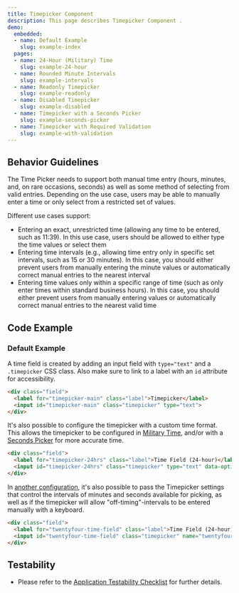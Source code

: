 ```yaml
---
title: Timepicker Component
description: This page describes Timepicker Component .
demo:
  embedded:
  - name: Default Example
    slug: example-index
  pages:
  - name: 24-Hour (Military) Time
    slug: example-24-hour
  - name: Rounded Minute Intervals
    slug: example-intervals
  - name: Readonly Timepicker
    slug: example-readonly
  - name: Disabled Timepicker
    slug: example-disabled
  - name: Timepicker with a Seconds Picker
    slug: example-seconds-picker
  - name: Timepicker with Required Validation
    slug: example-with-validation
---
```

## Behavior Guidelines

The Time Picker needs to support both manual time entry (hours, minutes, and, on rare occasions, seconds) as well as some method of selecting from valid entries. Depending on the use case, users may be able to manually enter a time or only select from a restricted set of values.

Different use cases support:

- Entering an exact, unrestricted time (allowing any time to be entered, such as 11:39). In this use case, users should be allowed to either type the time values or select them
- Entering time intervals (e.g., allowing time entry only in specific set intervals, such as 15 or 30 minutes). In this case, you should either prevent users from manually entering the minute values or automatically correct manual entries to the nearest interval
- Entering time values only within a specific range of time (such as only enter times within standard business hours). In this case, you should either prevent users from manually entering values or automatically correct manual entries to the nearest valid time

## Code Example

### Default Example

A time field is created by adding an input field with `type="text"` and a `.timepicker` CSS class. Also make sure to link to a label with an `id` attribute for accessibility.

```html
<div class="field">
  <label for="timepicker-main" class="label">Timepicker</label>
  <input id="timepicker-main" class="timepicker" type="text">
</div>
```

It's also possible to configure the timepicker with a custom time format.  This allows the timepicker to be configured in [Military Time](https://design.infor.com/code/ids-enterprise/latest/demo/timepicker/example-24-hour?font=source-sans), and/or with a [Seconds Picker](https://design.infor.com/code/ids-enterprise/latest/demo/timepicker/example-seconds-picker?font=source-sans) for more accurate time.

```html
<div class="field">
  <label for="timepicker-24hrs" class="label">Time Field (24-hour)</label>
  <input id="timepicker-24hrs" class="timepicker" type="text" data-options='{ "timeFormat": "HH:mm" };' />
</div>
```

In [another configuration](https://design.infor.com/code/ids-enterprise/latest/demo/timepicker/example-intervals?font=source-sans), it's also possible to pass the Timepicker settings that control the intervals of minutes and seconds available for picking, as well as if the timepicker will allow "off-timing"-intervals to be entered manually with a keyboard.

```html
<div class="field">
  <label for="twentyfour-time-field" class="label">Time Field (24-hour)</label>
  <input id="twentyfour-time-field" class="timepicker" name="twentyfour-time-field" type="text" data-options='{ "minuteInterval": "10", "roundToInterval": "true"}' />
</div>
```

## Testability

- Please refer to the [Application Testability Checklist](https://design.infor.com/resources/application-testability-checklist) for further details.
